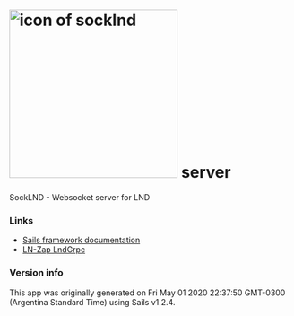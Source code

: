 # [<img title="socklnd-server - SockLND Server for NodeJs" src="https://i.imgur.com/LhQkezJ.png" width="300px" alt="icon of socklnd"/>](https://github.com/bitarmy/socklnd-server) server
SockLND - Websocket server for LND

### Links

+ [Sails framework documentation](https://sailsjs.com)
+ [LN-Zap LndGrpc](https://github.com/LN-Zap/node-lnd-grpc)


### Version info

This app was originally generated on Fri May 01 2020 22:37:50 GMT-0300 (Argentina Standard Time) using Sails v1.2.4.
